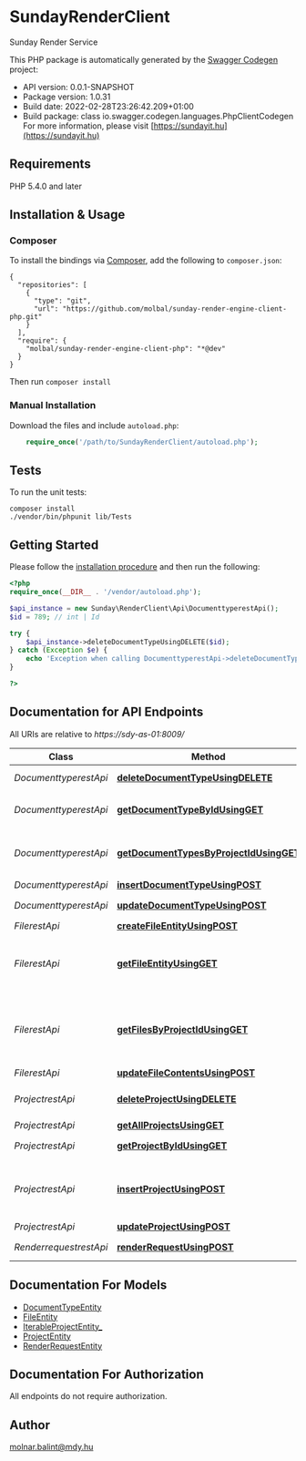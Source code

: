 # SundayRenderClient
Sunday Render Service

This PHP package is automatically generated by the [Swagger Codegen](https://github.com/swagger-api/swagger-codegen) project:

- API version: 0.0.1-SNAPSHOT
- Package version: 1.0.31
- Build date: 2022-02-28T23:26:42.209+01:00
- Build package: class io.swagger.codegen.languages.PhpClientCodegen
For more information, please visit [https://sundayit.hu](https://sundayit.hu)

## Requirements

PHP 5.4.0 and later

## Installation & Usage
### Composer

To install the bindings via [Composer](http://getcomposer.org/), add the following to `composer.json`:

```
{
  "repositories": [
    {
      "type": "git",
      "url": "https://github.com/molbal/sunday-render-engine-client-php.git"
    }
  ],
  "require": {
    "molbal/sunday-render-engine-client-php": "*@dev"
  }
}
```

Then run `composer install`

### Manual Installation

Download the files and include `autoload.php`:

```php
    require_once('/path/to/SundayRenderClient/autoload.php');
```

## Tests

To run the unit tests:

```
composer install
./vendor/bin/phpunit lib/Tests
```

## Getting Started

Please follow the [installation procedure](#installation--usage) and then run the following:

```php
<?php
require_once(__DIR__ . '/vendor/autoload.php');

$api_instance = new Sunday\RenderClient\Api\DocumenttyperestApi();
$id = 789; // int | Id

try {
    $api_instance->deleteDocumentTypeUsingDELETE($id);
} catch (Exception $e) {
    echo 'Exception when calling DocumenttyperestApi->deleteDocumentTypeUsingDELETE: ', $e->getMessage(), PHP_EOL;
}

?>
```

## Documentation for API Endpoints

All URIs are relative to *https://sdy-as-01:8009/*

Class | Method | HTTP request | Description
------------ | ------------- | ------------- | -------------
*DocumenttyperestApi* | [**deleteDocumentTypeUsingDELETE**](docs/Api/DocumenttyperestApi.md#deletedocumenttypeusingdelete) | **DELETE** /document_type/delete/{Id} | Deletes a document type
*DocumenttyperestApi* | [**getDocumentTypeByIdUsingGET**](docs/Api/DocumenttyperestApi.md#getdocumenttypebyidusingget) | **GET** /document_type/{Id} | Returns the document type entity by the ID
*DocumenttyperestApi* | [**getDocumentTypesByProjectIdUsingGET**](docs/Api/DocumenttyperestApi.md#getdocumenttypesbyprojectidusingget) | **GET** /document_type/project_id/{projectEntityId} | Returns a list of document type entities by their project id
*DocumenttyperestApi* | [**insertDocumentTypeUsingPOST**](docs/Api/DocumenttyperestApi.md#insertdocumenttypeusingpost) | **POST** /document_type/create | insertDocumentType
*DocumenttyperestApi* | [**updateDocumentTypeUsingPOST**](docs/Api/DocumenttyperestApi.md#updatedocumenttypeusingpost) | **POST** /document_type/update/{Id} | Updates an existing document type
*FilerestApi* | [**createFileEntityUsingPOST**](docs/Api/FilerestApi.md#createfileentityusingpost) | **POST** /file/create | Creates a file
*FilerestApi* | [**getFileEntityUsingGET**](docs/Api/FilerestApi.md#getfileentityusingget) | **GET** /file/get/{Id} | Gets a file eneity, its metadata read from the database and its contents read from the file storage
*FilerestApi* | [**getFilesByProjectIdUsingGET**](docs/Api/FilerestApi.md#getfilesbyprojectidusingget) | **GET** /file/getbyproject/{projectId} | Gets all file entities by a project. Note, that this operation only queries the database, and not the file contents.
*FilerestApi* | [**updateFileContentsUsingPOST**](docs/Api/FilerestApi.md#updatefilecontentsusingpost) | **POST** /file/update | Updates a file
*ProjectrestApi* | [**deleteProjectUsingDELETE**](docs/Api/ProjectrestApi.md#deleteprojectusingdelete) | **DELETE** /project/delete/{Id} | Deletes a project, its document types, and its files.
*ProjectrestApi* | [**getAllProjectsUsingGET**](docs/Api/ProjectrestApi.md#getallprojectsusingget) | **GET** /project/all | Returns all projects
*ProjectrestApi* | [**getProjectByIdUsingGET**](docs/Api/ProjectrestApi.md#getprojectbyidusingget) | **GET** /project/{Id} | Gets a project by its ID
*ProjectrestApi* | [**insertProjectUsingPOST**](docs/Api/ProjectrestApi.md#insertprojectusingpost) | **POST** /project/create | Creates a new project. The ID does not need to be filled, as it is generated automatically
*ProjectrestApi* | [**updateProjectUsingPOST**](docs/Api/ProjectrestApi.md#updateprojectusingpost) | **POST** /project/update/{Id} | Updates a project.
*RenderrequestrestApi* | [**renderRequestUsingPOST**](docs/Api/RenderrequestrestApi.md#renderrequestusingpost) | **POST** /render | Handles a render request and returns


## Documentation For Models

 - [DocumentTypeEntity](docs/Model/DocumentTypeEntity.md)
 - [FileEntity](docs/Model/FileEntity.md)
 - [IterableProjectEntity_](docs/Model/IterableProjectEntity_.md)
 - [ProjectEntity](docs/Model/ProjectEntity.md)
 - [RenderRequestEntity](docs/Model/RenderRequestEntity.md)


## Documentation For Authorization

 All endpoints do not require authorization.


## Author

molnar.balint@mdy.hu



